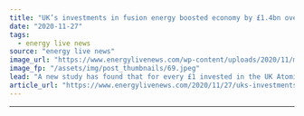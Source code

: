 ```yaml
---
title: "UK’s investments in fusion energy boosted economy by £1.4bn over last decade"
date: "2020-11-27"
tags: 
  - energy live news
source: "energy live news"
image_url: "https://www.energylivenews.com/wp-content/uploads/2020/11/mast-control-plasma.jpeg"
image_fp: "/assets/img/post_thumbnails/69.jpeg"
lead: "A new study has found that for every £1 invested in the UK Atomic Energy Authority’s fusion research from 2009 and 2019, £4 is generated in return"
article_url: "https://www.energylivenews.com/2020/11/27/uks-investments-in-fusion-energy-boosted-economy-by-1-4bn-over-last-decade/"
---
```


---
